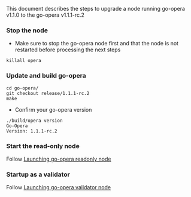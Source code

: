 This document describes the steps to upgrade a node running go-opera v1.1.0 to the go-opera v1.1.1-rc.2

### Stop the node

- Make sure to stop the go-opera node first and that the node is not restarted before processing the next steps

```shell script
killall opera
```

### Update and build go-opera

```shell script
cd go-opera/
git checkout release/1.1.1-rc.2
make
```

- Confirm your go-opera version

```
./build/opera version
Go-Opera
Version: 1.1.1-rc.2
```

### Start the read-only node

Follow [Launching go-opera readonly node](docs/setup-readonly-node.sh)

### Startup as a validator

Follow [Launching go-opera validator node](docs/launch-validator.md)
